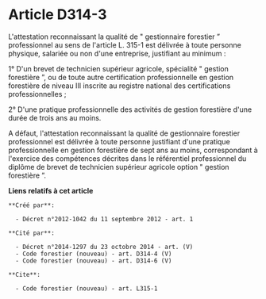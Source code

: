 # Article D314-3

L'attestation reconnaissant la qualité de " gestionnaire forestier ” professionnel au sens de l'article L. 315-1 est délivrée
à toute personne physique, salariée ou non d'une entreprise, justifiant au minimum : 

1° D'un brevet de technicien supérieur agricole, spécialité " gestion forestière ”, ou de toute autre certification
professionnelle en gestion forestière de niveau III inscrite au registre national des certifications professionnelles ; 

2° D'une pratique professionnelle des activités de gestion forestière d'une durée de trois ans au moins. 

A défaut, l'attestation reconnaissant la qualité de gestionnaire forestier professionnel est délivrée à toute personne
justifiant d'une pratique professionnelle en gestion forestière de sept ans au moins, correspondant à l'exercice des
compétences décrites dans le référentiel professionnel du diplôme de brevet de technicien supérieur agricole option " gestion
forestière ”.

**Liens relatifs à cet article**

	**Créé par**:

	  - Décret n°2012-1042 du 11 septembre 2012 - art. 1

	**Cité par**:

	  - Décret n°2014-1297 du 23 octobre 2014 - art. (V)
	  - Code forestier (nouveau) - art. D314-4 (V)
	  - Code forestier (nouveau) - art. D314-6 (V)

	**Cite**:

	  - Code forestier (nouveau) - art. L315-1
